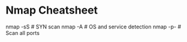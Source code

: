 # Nmap Cheatsheet

nmap -sS <target>  # SYN scan
nmap -A <target>   # OS and service detection
nmap -p- <target>  # Scan all ports
